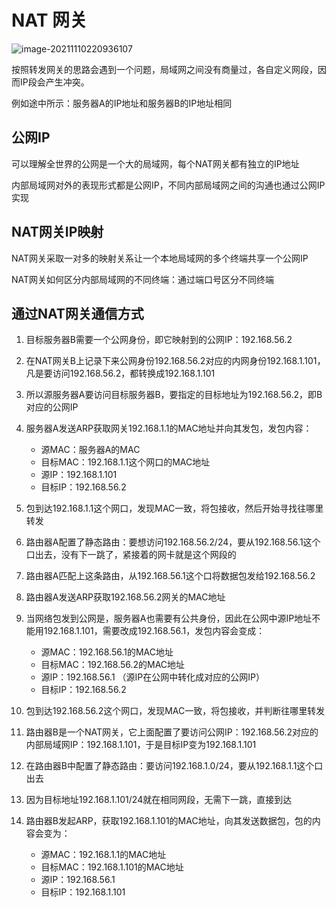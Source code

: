 # NAT 网关

![image-20211110220936107](../image/image-20211110220936107.png)

按照转发网关的思路会遇到一个问题，局域网之间没有商量过，各自定义网段，因而IP段会产生冲突。

例如途中所示：服务器A的IP地址和服务器B的IP地址相同

## 公网IP

可以理解全世界的公网是一个大的局域网，每个NAT网关都有独立的IP地址

内部局域网对外的表现形式都是公网IP，不同内部局域网之间的沟通也通过公网IP实现



## NAT网关IP映射

NAT网关采取一对多的映射关系让一个本地局域网的多个终端共享一个公网IP

NAT网关如何区分内部局域网的不同终端：通过端口号区分不同终端



## 通过NAT网关通信方式

1. 目标服务器B需要一个公网身份，即它映射到的公网IP：192.168.56.2
2. 在NAT网关B上记录下来公网身份192.168.56.2对应的内网身份192.168.1.101，凡是要访问192.168.56.2，都转换成192.168.1.101
3. 所以源服务器A要访问目标服务器B，要指定的目标地址为192.168.56.2，即B对应的公网IP
4. 服务器A发送ARP获取网关192.168.1.1的MAC地址并向其发包，发包内容：
   - 源MAC：服务器A的MAC
   - 目标MAC：192.168.1.1这个网口的MAC地址
   - 源IP：192.168.1.101
   - 目标IP：192.168.56.2
5. 包到达192.168.1.1这个网口，发现MAC一致，将包接收，然后开始寻找往哪里转发
6. 路由器A配置了静态路由：要想访问192.168.56.2/24，要从192.168.56.1这个口出去，没有下一跳了，紧接着的网卡就是这个网段的
7. 路由器A匹配上这条路由，从192.168.56.1这个口将数据包发给192.168.56.2
8. 路由器A发送ARP获取192.168.56.2网关的MAC地址
9. 当网络包发到公网是，服务器A也需要有公共身份，因此在公网中源IP地址不能用192.168.1.101，需要改成192.168.56.1，发包内容会变成：
   - 源MAC：192.168.56.1的MAC地址
   - 目标MAC：192.168.56.2的MAC地址
   - 源IP：192.168.56.1 （源IP在公网中转化成对应的公网IP）
   - 目标IP：192.168.56.2

10. 包到达192.168.56.2这个网口，发现MAC一致，将包接收，并判断往哪里转发

11. 路由器B是一个NAT网关，它上面配置了要访问公网IP：192.168.56.2对应的内部局域网IP：192.168.1.101，于是目标IP变为192.168.1.101

12. 在路由器B中配置了静态路由：要访问192.168.1.0/24，要从192.168.1.1这个口出去

13. 因为目标地址192.168.1.101/24就在相同网段，无需下一跳，直接到达

14. 路由器B发起ARP，获取192.168.1.101的MAC地址，向其发送数据包，包的内容会变为：

    - 源MAC：192.168.1.1的MAC地址
    - 目标MAC：192.168.1.101的MAC地址
    - 源IP：192.168.56.1
    - 目标IP：192.168.1.101

    